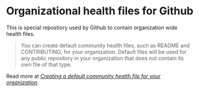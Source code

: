 # Organizational health files for Github

This is special repostiory used by Github to contain organization wide health files.

> You can create default community health files, such as README and CONTRIBUTING, for your organization. Default files will be used for any public repository in your organization that does not contain its own file of that type.

Read more at [_Creating a default community health file for your organization_][docs-link].

[docs-link]: https://help.github.com/en/articles/creating-a-default-community-health-file-for-your-organization
